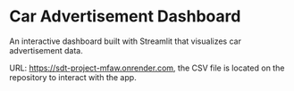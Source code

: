 # Car Advertisement Dashboard
An interactive dashboard built with Streamlit that visualizes car advertisement data.

URL: https://sdt-project-mfaw.onrender.com, the CSV file is located on the repository to interact with the app.
